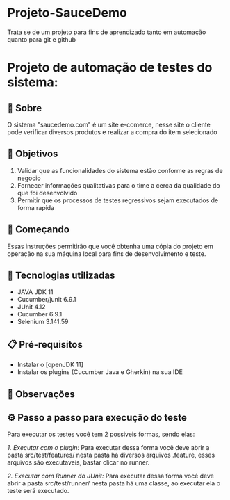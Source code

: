 # Projeto-SauceDemo

Trata se de um projeto para fins de aprendizado tanto em automação quanto para git e github

# Projeto de automação de testes do sistema: 

## 📌 Sobre
O sistema "saucedemo.com" é um site e-comerce, nesse site o cliente pode verificar diversos produtos e realizar a compra do item selecionado

## 🎯 Objetivos

 1. Validar que as funcionalidades do sistema estão conforme as regras de negocio
 2. Fornecer informações qualitativas para o time a cerca da qualidade do que foi desenvolvido
 3. Permitir que os processos de testes regressivos sejam executados de forma rapida

## 🚀 Começando

Essas instruções permitirão que você obtenha uma cópia do projeto em operação na sua máquina local para fins de desenvolvimento e teste.

## 🤖 Tecnologias utilizadas

- JAVA JDK 11 
- Cucumber/junit 6.9.1
- JUnit 4.12
- Cucumber 6.9.1
- Selenium 3.141.59

## 📋 Pré-requisitos

- Instalar o [openJDK 11]
- Instalar os plugins (Cucumber Java e Gherkin) na sua IDE

## 🔎 Observações



## ⚙️ Passo a passo para execução do teste

Para executar os testes você tem 2 possiveis formas, sendo elas:

*1. Executar com o plugin:* Para executar dessa forma você deve abrir a pasta src/test/features/ nesta  pasta há diversos arquivos .feature, esses arquivos são executaveis, bastar clicar no runner.

*2. Executar com Runner do JUnit:* Para executar dessa forma você deve abrir a pasta src/test/runner/ nesta  pasta há uma classe, ao executar ela o teste será executado.


